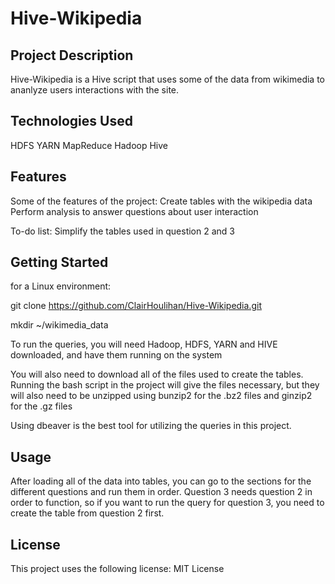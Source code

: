 # Hive-Wikipedia

## Project Description
Hive-Wikipedia is a Hive script that uses some of the data from wikimedia to ananlyze users interactions with the site.

## Technologies Used
HDFS
YARN
MapReduce
Hadoop
Hive

## Features
Some of the features of the project:
  Create tables with the wikipedia data
  Perform analysis to answer questions about user interaction

To-do list:
  Simplify the tables used in question 2 and 3

## Getting Started

for a Linux environment:

git clone https://github.com/ClairHoulihan/Hive-Wikipedia.git

mkdir ~/wikimedia_data

To run the queries, you will need Hadoop, HDFS, YARN and HIVE downloaded, and have them running on the system

You will also need to download all of the files used to create the tables. Running the bash script in the project will give the files necessary,
but they will also need to be unzipped using bunzip2 for the .bz2 files and ginzip2 for the .gz files

Using dbeaver is the best tool for utilizing the queries in this project.

## Usage
After loading all of the data into tables, you can go to the sections for the different questions and run them in order. 
Question 3 needs question 2 in order to function, so if you want to run the query for question 3, you need to create the table from question 2 first.

## License
This project uses the following license: MIT License
